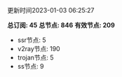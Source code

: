 更新时间2023-01-03 06:25:27

**总订阅: 45**
**总节点: 846**
**有效节点: 209**
- ssr节点: 5
- v2ray节点: 190
- trojan节点: 5
- ss节点: 9

